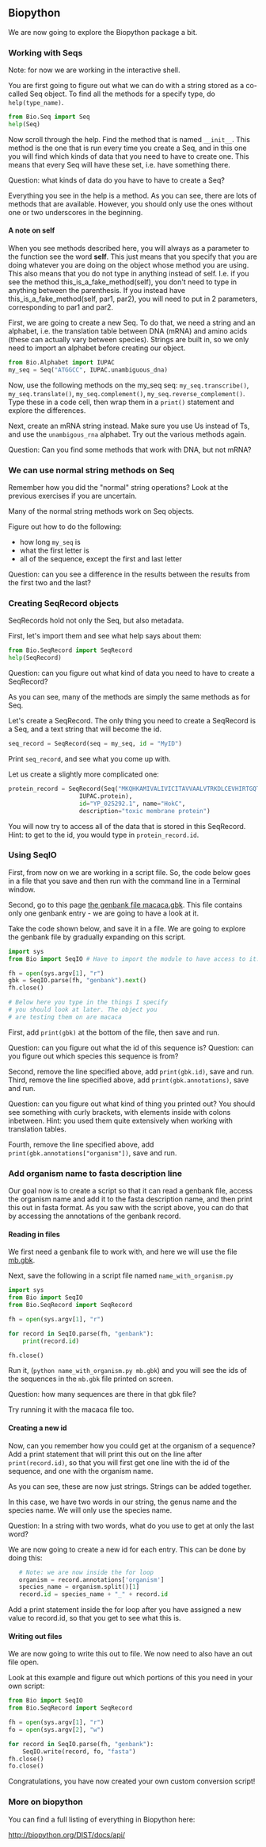 ## Biopython

We are now going to explore the Biopython package a bit.


### Working with Seqs


Note: for now we are working in the interactive shell.

You are first going to figure out what we can do with a string stored as a co-called Seq object. To find all the methods for a specify type, do `help(type_name)`.

```Python
from Bio.Seq import Seq
help(Seq)
```

Now scroll through the help. Find the method that is named `__init__`. This method is the one that is run every time you create a Seq, and in this one you will find which kinds of data that you need to have to create one. This means that every Seq will have these set, i.e. have something there.

Question: what kinds of data do you have to have to create a Seq?  

Everything you see in the help is a method. As you can see, there are lots of methods that are available. However, you should only use the ones without one or two underscores in the beginning.  

#### A note on self

When you see methods described here, you will always as a parameter to the function see the word **self**. This just means that you specify that you are doing whatever you are doing on the object whose method you are using. This also means that you do not type in anything instead of self. I.e. if you see the method this_is_a_fake_method(self), you don't need to type in anything between the parenthesis. If you instead have this_is_a_fake_method(self, par1, par2), you will need to put in 2 parameters, corresponding to par1 and par2.

First, we are going to create a new Seq. To do that, we need a string and an alphabet, i.e. the translation table between DNA (mRNA) and amino acids (these can actually vary between species). Strings are built in, so we only need to import an alphabet before creating our object.

```Python
from Bio.Alphabet import IUPAC
my_seq = Seq("ATGGCC", IUPAC.unambiguous_dna)
```
Now, use the following methods on the my_seq seq: `my_seq.transcribe()`, `my_seq.translate()`, `my_seq.complement()`, `my_seq.reverse_complement()`. Type these in a code cell, then wrap them in a `print()` statement and explore the differences.

Next, create an mRNA string instead. Make sure you use Us instead of Ts, and use the `unambigous_rna` alphabet. Try out the various methods again.

Question: Can you find some methods that work with DNA, but not mRNA?

### We can use normal string methods on Seq

Remember how you did the "normal" string operations? Look at the previous exercises if you are uncertain.

Many of the normal string methods work on Seq objects.

Figure out how to do the following:

- how long `my_seq` is
- what the first letter is
- all of the sequence, except the first and last letter

Question: can you see a difference in the results between the results from the first two and the last?  


### Creating SeqRecord objects

SeqRecords hold not only the Seq, but also metadata.

First, let's import them and see what help says about them:

```Python
from Bio.SeqRecord import SeqRecord
help(SeqRecord)

```
Question: can you figure out what kind of data you need to have to create a SeqRecord?

As you can see, many of the methods are simply the same methods as for Seq.

Let's create a SeqRecord. The only thing you need to create a SeqRecord is a Seq, and a text string that will become the id.

```Python
seq_record = SeqRecord(seq = my_seq, id = "MyID")
```

Print `seq_record`, and see what you come up with.

Let us create a slightly more complicated one:

```Python
protein_record = SeqRecord(Seq("MKQHKAMIVALIVICITAVVAALVTRKDLCEVHIRTGQTEVAVF",
                    IUPAC.protein),
                    id="YP_025292.1", name="HokC",
                    description="toxic membrane protein")
```

You will now try to access all of the data that is stored in this SeqRecord. Hint: to get to the id, you would type in `protein_record.id`.


### Using SeqIO

First, from now on we are working in a script file. So, the code below goes in a file that you save and then run with the command line in a Terminal window.

Second, go to this page [the genbank file macaca.gbk](macaca.gbk). This file contains only one genbank entry - we are going to have a look at it.

Take the code shown below, and save it in a file. We are going to explore the genbank file by gradually expanding on this script.


```Python
import sys
from Bio import SeqIO # Have to import the module to have access to it.

fh = open(sys.argv[1], "r")
gbk = SeqIO.parse(fh, "genbank").next()
fh.close()

# Below here you type in the things I specify
# you should look at later. The object you
# are testing them on are macaca

```

First, add `print(gbk)` at the bottom of the file, then save and run.

Question: can you figure out what the id of this sequence is?
Question: can you figure out which species this sequence is from?

Second, remove the line specified above, add `print(gbk.id)`, save and run.  
Third, remove the line specified above, add `print(gbk.annotations)`, save and run.  

Question: can you figure out what kind of thing you printed out? You should see something with curly brackets, with elements inside with colons inbetween. Hint: you used them quite extensively when working with translation tables.

Fourth, remove the line specified above, add `print(gbk.annotations["organism"])`, save and run.  

### Add organism name to fasta description line

Our goal now is to create a script so that it can read a genbank file, access the organism name and add it to the fasta description name, and then print this out in fasta format.  As you saw with the script above, you can do that by accessing the annotations of the genbank record.

#### Reading in files

We first need a genbank file to work with, and here we will use the file [mb.gbk](mb.gbk).

Next, save the following in a script file named `name_with_organism.py`

```Python
import sys
from Bio import SeqIO
from Bio.SeqRecord import SeqRecord

fh = open(sys.argv[1], "r")

for record in SeqIO.parse(fh, "genbank"):
    print(record.id)

fh.close()
```

Run it, (`python name_with_organism.py mb.gbk`) and you will see the ids of the sequences in the `mb.gbk` file printed on screen.

Question: how many sequences are there in that gbk file?  

Try running it with the macaca file too.

#### Creating a new id

Now, can you remember how you could get at the organism of a sequence? Add a print statement that will print this out on the line after `print(record.id)`, so that you will first get one line with the id of the sequence, and one with the organism name.

As you can see, these are now just strings. Strings can be added together.

In this case, we have two words in our string, the genus name and the species name. We will only use the species name.

Question: In a string with two words, what do you use to get at only the last word?  

We are now going to create a new id for each entry. This can be done by doing this:

```Python
   # Note: we are now inside the for loop
   organism = record.annotations['organism']
   species_name = organism.split()[1]
   record.id = species_name + "_" + record.id
```

Add a print statement inside the for loop after you have assigned a new value to record.id, so that you get to see what this is.


#### Writing out files

We are now going to write this out to file. We now need to also have an out file open.

Look at this example and figure out which portions of this you need in your own script:

```Python
from Bio import SeqIO
from Bio.SeqRecord import SeqRecord

fh = open(sys.argv[1], "r")
fo = open(sys.argv[2], "w")

for record in SeqIO.parse(fh, "genbank"):
    SeqIO.write(record, fo, "fasta")
fh.close()
fo.close()

```

Congratulations, you have now created your own custom conversion script!


### More on biopython

You can find a full listing of everything in Biopython here:

http://biopython.org/DIST/docs/api/
